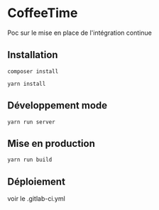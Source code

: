 # CoffeeTime

Poc sur le mise en place de l'intégration continue

## Installation

```
composer install

```

```
yarn install
```

## Développement mode

```
yarn run server
```

## Mise en production

```
yarn run build
```

## Déploiement

voir le .gitlab-ci.yml
